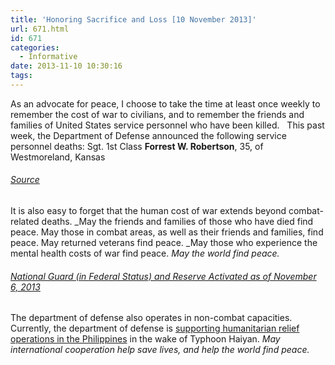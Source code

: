 ```yaml
---
title: 'Honoring Sacrifice and Loss [10 November 2013]'
url: 671.html
id: 671
categories:
  - Informative
date: 2013-11-10 10:30:16
tags:
---
```


As an advocate for peace, I choose to take the time at least once weekly to remember the cost of war to civilians, and to remember the friends and families of United States service personnel who have been killed.   This past week, the Department of Defense announced the following service personnel deaths: Sgt. 1st Class **Forrest W. Robertson**, 35, of Westmoreland, Kansas

###### [Source](http://www.defense.gov/releases/release.aspx?releaseid=16355)

It is also easy to forget that the human cost of war extends beyond combat-related deaths. _May the friends and families of those who have died find peace. May those in combat areas, as well as their friends and families, find peace. May returned veterans find peace. _May those who experience the mental health costs of war find peace. _May the world find peace._

###### [National Guard (in Federal Status) and Reserve Activated as of November 6, 2013](http://www.defense.gov/releases/release.aspx?releaseid=16359)

The department of defense also operates in non-combat capacities. Currently, the department of defense is [supporting humanitarian relief operations in the Philippines](http://www.defense.gov/releases/release.aspx?releaseid=16362) in the wake of Typhoon Haiyan. _May international cooperation help save lives, and help the world find peace._